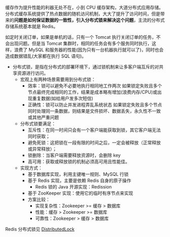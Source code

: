 缓存作为提升性能的利器无处不在，小到 CPU 缓存架构，大道分布式应用存储。分布式缓存系统提供了热点数据的随机访问机制，大大了提升了访问时间，但是带来的**问题是如何保证数据的一致性，引入分布式锁来解决这个问题**，主流的分布式存储系统基本就是 Redis。

如定时关闭订单，如果是单机的话，只有一个 Tomcat 执行关闭订单的任务，不会出现问题。但是当 Tomcat 集群时，相同的任务会有多个服务同时执行，这样，浪费了 MySQL 和服务器的性能(因为只有一台机器执行就可以了)，同时也会造成数据错乱(大家都在执行 SQL 语句)。

- 分布式锁，是指在分布式的部署环境下，通过锁机制来让多客户端互斥的对共享资源进行访问。
  - 宏观上有两种场景需要用到分布式锁：
    - 效率：锁可以避免不必要地执行相同地工作两次
      如果锁定失败且多个节点最终完成相同的工作，结果是成本略有增加(浪费内存/CPU)或出现重复数据(如给用户发多次短信) 
    - 正确性：锁可以防止并发进程弄乱系统状态
      如果锁定失败且多个节点同时处理同一条数据，则结果是文件损坏、数据丢失，永久性不一致或其他严重问题
  - 分布式锁要满足：
    - 互斥性：在同一时间只会有一个客户端能获取到锁，其它客户端无法同时获取；
    - 避免死锁：这把锁在一段有限的时间之后，一定会被释放（正常释放或异常释放）；
    - 锁删除：当客户端需要释放资源时，会删除 key
    - 高可用：获取或释放锁的机制必须高可用且性能佳。
  - 实现方式：
    - 基于数据库实现，利用主键唯一规则、MySQL 行锁
    - 基于 Redis 实现，主要是依赖 Redis 自身的原子操作
      - Redis 锁的 Java 开源实现：Redission
    - 基于 ZooKeeper 实现：使用它的临时有序节点来实现
    - 方案比较：
      - 实现复杂性：Zookeeper >= 缓存 > 数据库
      - 性能：缓存 > Zookeeper >= 数据库
      - 可靠性：Zookeeper > 缓存 > 数据库

Redis 分布式锁见 [DistributedLock](https://github.com/fms5cmS/arts/blob/master/share/01_distributedLock.md)
